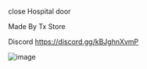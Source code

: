 close Hospital door

Made By Tx Store

Discord https://discord.gg/kBJghnXvmP

![image](https://github.com/txstore/tx-hospitaldoor/assets/140534627/96a87db6-7b25-4c66-b5f5-342bf5e05dbc)
